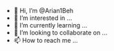 - 👋 Hi, I’m @Arian1Beh
- 👀 I’m interested in ...
- 🌱 I’m currently learning ...
- 💞️ I’m looking to collaborate on ...
- 📫 How to reach me ...

<!---
Arian1Beh/Arian1Beh is a ✨ special ✨ repository because its `README.md` (this file) appears on your GitHub profile.
You can click the Preview link to take a look at your changes.
--->
